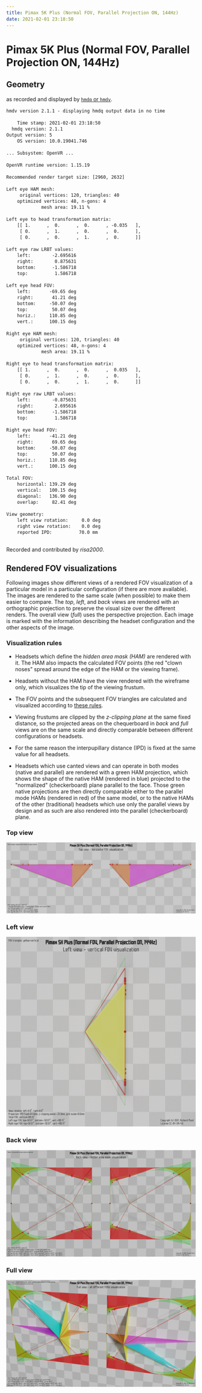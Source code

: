 ```yaml
---
title: Pimax 5K Plus (Normal FOV, Parallel Projection ON, 144Hz)
date: 2021-02-01 23:18:50
---
```

# Pimax 5K Plus (Normal FOV, Parallel Projection ON, 144Hz)

## Geometry

as recorded and displayed by [`hmdq` or `hmdv`](https://github.com/risa2000/hmdq).
```
hmdv version 2.1.1 - displaying hmdq output data in no time

    Time stamp: 2021-02-01 23:18:50
  hmdq version: 2.1.1
Output version: 5
    OS version: 10.0.19041.746

... Subsystem: OpenVR ...

OpenVR runtime version: 1.15.19

Recommended render target size: [2960, 2632]

Left eye HAM mesh:
     original vertices: 120, triangles: 40
    optimized vertices: 48, n-gons: 4
             mesh area: 19.11 %

Left eye to head transformation matrix:
    [[ 1.      ,  0.      ,  0.      , -0.035   ],
     [ 0.      ,  1.      ,  0.      ,  0.      ],
     [ 0.      ,  0.      ,  1.      ,  0.      ]]

Left eye raw LRBT values:
    left:        -2.695616
    right:        0.875631
    bottom:      -1.586718
    top:          1.586718

Left eye head FOV:
    left:       -69.65 deg
    right:       41.21 deg
    bottom:     -50.07 deg
    top:         50.07 deg
    horiz.:     110.85 deg
    vert.:      100.15 deg

Right eye HAM mesh:
     original vertices: 120, triangles: 40
    optimized vertices: 48, n-gons: 4
             mesh area: 19.11 %

Right eye to head transformation matrix:
    [[ 1.      ,  0.      ,  0.      ,  0.035   ],
     [ 0.      ,  1.      ,  0.      ,  0.      ],
     [ 0.      ,  0.      ,  1.      ,  0.      ]]

Right eye raw LRBT values:
    left:        -0.875631
    right:        2.695616
    bottom:      -1.586718
    top:          1.586718

Right eye head FOV:
    left:       -41.21 deg
    right:       69.65 deg
    bottom:     -50.07 deg
    top:         50.07 deg
    horiz.:     110.85 deg
    vert.:      100.15 deg

Total FOV:
    horizontal: 139.29 deg
    vertical:   100.15 deg
    diagonal:   136.90 deg
    overlap:     82.41 deg

View geometry:
    left view rotation:     0.0 deg
    right view rotation:    0.0 deg
    reported IPD:          70.0 mm


```
Recorded and contributed by _risa2000_.

## Rendered FOV visualizations

Following images show different views of a rendered FOV visualization of a
particular model in a particular configuration (if there are more available).
The images are rendered to the same scale (when possible) to make them easier
to compare. The _top_, _left_, and _back_ views are rendered with an
orthographic projection to preserve the visual size over the different renders.
The overall view (_full_) uses the perspective projection. Each image is marked
with the information describing the headset configuration and the other aspects
of the image.

### Visualization rules

* Headsets which define the _hidden area mask (HAM)_ are rendered with it. The
  HAM also impacts the calculated FOV points (the red "clown noses" spread
  around the edge of the HAM or the viewing frame).

* Headsets without the HAM have the view rendered with the wireframe only, which
  visualizes the tip of the viewing frustum.

* The FOV points and the subsequent FOV triangles are calculated and visualized
  according to [these
  rules](https://risa2000.github.io/vrdocs/docs/hmd_fov_calculation).

* Viewing frustums are clipped by the _z-clipping plane_ at the same fixed
  distance, so the projected areas on the chequerboard in _back_ and _full_
  views are on the same scale and directly comparable between different
  configurations or headsets.

* For the same reason the interpupillary distance (IPD) is fixed at the same
  value for all headsets.

* Headsets which use canted views and can operate in both modes (native and
  parallel) are rendered with a green HAM projection, which shows the shape of
  the native HAM (rendered in blue) projected to the "normalized"
  (checkerboard) plane parallel to the face. Those green native projections are
  then directly comparable either to the parallel mode HAMs (rendered in red)
  of the same model, or to the native HAMs of the other (traditional) headsets
  which use only the parallel views by design and as such are also rendered
  into the parallel (checkerboard) plane.

### Top view
[![Pimax 5K Plus (Normal FOV, Parallel Projection ON, 144Hz) - top view](../images/Pimax5KPlus_Normal_PP_R144_top.dmx.png)](../images/Pimax5KPlus_Normal_PP_R144_top.dmx.png)

### Left view
[![Pimax 5K Plus (Normal FOV, Parallel Projection ON, 144Hz) - left view](../images/Pimax5KPlus_Normal_PP_R144_left.dmx.png)](../images/Pimax5KPlus_Normal_PP_R144_left.dmx.png)

### Back view
[![Pimax 5K Plus (Normal FOV, Parallel Projection ON, 144Hz) - back view](../images/Pimax5KPlus_Normal_PP_R144_back.dmx.png)](../images/Pimax5KPlus_Normal_PP_R144_back.dmx.png)

### Full view
[![Pimax 5K Plus (Normal FOV, Parallel Projection ON, 144Hz) - full view](../images/Pimax5KPlus_Normal_PP_R144_over.dmx.png)](../images/Pimax5KPlus_Normal_PP_R144_over.dmx.png)

